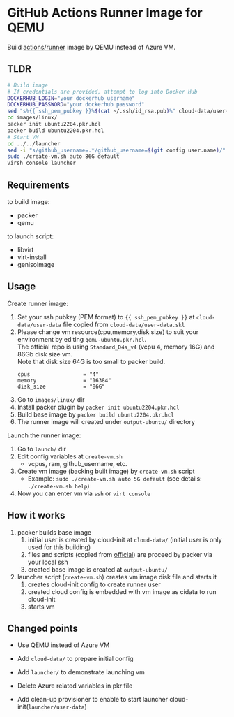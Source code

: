 # GitHub Actions Runner Image for QEMU

Build [actions/runner](https://github.com/actions/runner-images) image by QEMU instead of Azure VM.

## TLDR

```bash
# Build image
# If credentials are provided, attempt to log into Docker Hub
DOCKERHUB_LOGIN="your dockerhub username"
DOCKERHUB_PASSWORD="your dockerhub password"
sed "s%{{ ssh_pem_pubkey }}%$(cat ~/.ssh/id_rsa.pub)%" cloud-data/user-data.skl > cloud-data/user-data
cd images/linux/
packer init ubuntu2204.pkr.hcl
packer build ubuntu2204.pkr.hcl
# Start VM
cd ../../launcher
sed -i "s/github_username=.*/github_username=$(git config user.name)/" create-vm.sh
sudo ./create-vm.sh auto 86G default
virsh console launcher
```

## Requirements

to build image:

- packer
- qemu

to launch script:

- libvirt
- virt-install
- genisoimage

## Usage

Create runner image:

1. Set your ssh pubkey (PEM format) to `{{ ssh_pem_pubkey }}` at `cloud-data/user-data` file copied from `cloud-data/user-data.skl`
1. Please change vm resource(cpu,memory,disk size) to suit your environment by editing `qemu-ubuntu.pkr.hcl`.  
    The official repo is using `Standard_D4s_v4` (vcpu 4, memory 16G) and 86Gb disk size vm.  
    Note that disk size 64G is too small to packer build.
    ```
    cpus                 = "4"
    memory               = "16384"
    disk_size            = "86G"
    ```
1. Go to `images/linux/` dir
1. Install packer plugin by `packer init ubuntu2204.pkr.hcl`
1. Build base image by `packer build ubuntu2204.pkr.hcl`
1. The runner image will created under `output-ubuntu/` directory

Launch the runner image:

1. Go to `launch/` dir
1. Edit config variables at `create-vm.sh`
    - vcpus, ram, github_username, etc.
1. Create vm image (backing built image) by `create-vm.sh` script
    - Example: `sudo ./create-vm.sh auto 5G default` (see details: `./create-vm.sh help`)
1. Now you can enter vm via `ssh` or `virt console`

## How it works

1. packer builds base image
    1. initial user is created by cloud-init at `cloud-data/` (initial user is only used for this building)
    1. files and scripts (copied from [official](https://github.com/actions/runner-images)) are proceed by packer via your local ssh
    1. created base image is created at `output-ubuntu/`
1. launcher script (`create-vm.sh`) creates vm image disk file and starts it
    1. creates cloud-init config to create runner user
    1. created cloud config is embedded with vm image as cidata to run cloud-init
    1. starts vm

## Changed points

- Use QEMU instead of Azure VM

- Add `cloud-data/` to prepare initial config

- Add `launcher/` to demonstrate launching vm

- Delete Azure related variables in pkr file

- Add clean-up provisioner to enable to start launcher cloud-init(`launcher/user-data`)
